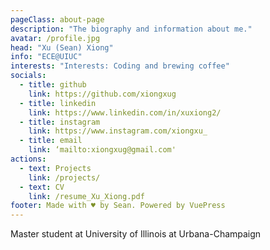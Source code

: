 ```yaml
---
pageClass: about-page
description: "The biography and information about me."
avatar: /profile.jpg
head: "Xu (Sean) Xiong"
info: "ECE@UIUC"
interests: "Interests: Coding and brewing coffee"
socials:
  - title: github
    link: https://github.com/xiongxug
  - title: linkedin
    link: https://www.linkedin.com/in/xuxiong2/
  - title: instagram
    link: https://www.instagram.com/xiongxu_
  - title: email
    link: ‘mailto:xiongxug@gmail.com'
actions:
  - text: Projects
    link: /projects/
  - text: CV
    link: /resume_Xu_Xiong.pdf
footer: Made with ♥ by Sean. Powered by VuePress
---
```


<AboutCard :frontmatter="$page.frontmatter" >

Master student at University of Illinois at Urbana-Champaign

</AboutCard>

<style lang="stylus">

.theme-container.about-page .page
  background-color #e6ecf0
  min-height calc(100vh)

  .last-updated
    display none

</style>

